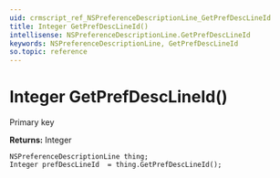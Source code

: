 ```yaml
---
uid: crmscript_ref_NSPreferenceDescriptionLine_GetPrefDescLineId
title: Integer GetPrefDescLineId()
intellisense: NSPreferenceDescriptionLine.GetPrefDescLineId
keywords: NSPreferenceDescriptionLine, GetPrefDescLineId
so.topic: reference
---
```


# Integer GetPrefDescLineId()

Primary key

**Returns:** Integer

```crmscript
NSPreferenceDescriptionLine thing;
Integer prefDescLineId  = thing.GetPrefDescLineId();
```

